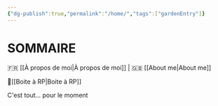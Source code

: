 ```yaml
---
{"dg-publish":true,"permalink":"/home/","tags":["gardenEntry"]}
---
```


# SOMMAIRE

🇫🇷 [[À propos de moi\|À propos de moi]] | 🇬🇧 [[About me\|About me]]

📜[[Boite à RP\|Boite à RP]]

C'est tout... pour le moment

